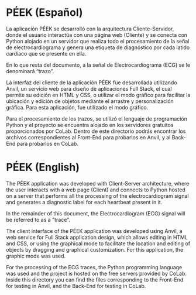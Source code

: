 # PÉEK (Español)
La aplicación PÉEK se desarrolló con la arquitectura Cliente-Servidor, donde el usuario interactúa con una página web (Cliente) y se conecta con Python alojado en un servidor que realiza todo el procesamiento de la señal de electrocardiograma y genera una etiqueta de diagnóstico por cada latido cardíaco que se presente en ella.

En lo que resta del documento, a la señal de Electrocardiograma (ECG) se le denominará “trazo”.

La interfaz del cliente de la aplicación PÉEK fue desarrollada utilizando Anvil, un servicio web para diseño de aplicaciones Full Stack, el cual permite su edición en HTML y CSS, o utilizar el modo gráfico para facilitar la ubicación y edición de objetos mediante el arrastre y personalización gráfica. Para esta aplicación, fue utilizado el modo gráfico.

Para el procesamiento de los trazos, se utilizó el lenguaje de programación Python y el proyecto se encuentra alojado en los servidores gratuitos proporcionados por CoLab. Dentro de este directorio podrás encontrar los archivos correspondientes al Front-End para probarlos en Anvil, y al Back-End para probarlos en CoLab.




# PÉEK (English)
The PÉEK application was developed with Client-Server architecture, where the user interacts with a web page (Client) and connects to Python hosted on a server that performs all the processing of the electrocardiogram signal and generates a diagnostic label for each heartbeat present in it.

In the remainder of this document, the Electrocardiogram (ECG) signal will be referred to as a "trace".

The client interface of the PÉEK application was developed using Anvil, a web service for Full Stack application design, which allows editing in HTML and CSS, or using the graphical mode to facilitate the location and editing of objects by dragging and graphical customization. For this application, the graphic mode was used.

For the processing of the ECG traces, the Python programming language was used and the project is hosted on the free servers provided by CoLab. Inside this directory you can find the files corresponding to the Front-End for testing in Anvil, and the Back-End for testing in CoLab.



